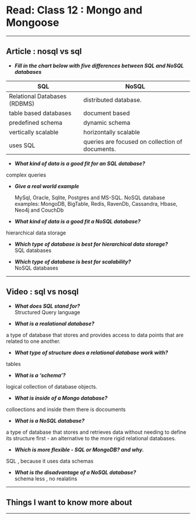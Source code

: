 # Read: Class 12 :  Mongo and Mongoose

- - - 

## Article : nosql vs sql
   
* ***Fill in the chart below with five differences between SQL and NoSQL databases***  

| SQL                           | NoSQL                                           |
| --------------                |----------------------------------------         |
| Relational Databases (RDBMS)  |  distributed database.                          |
| table based databases         | document based                                  |
| predefined schema             | dynamic schema                                  |
| vertically scalable           | horizontally scalable                          |
| uses SQL                      | queries are focused on collection of documents. |


* ***What kind of data is a good fit for an SQL database?***  

 complex queries

* ***Give a real world example***

  MySql, Oracle, Sqlite, Postgres and MS-SQL. NoSQL database examples: MongoDB, BigTable, Redis, RavenDb, Cassandra, Hbase, Neo4j and CouchDb

* ***What kind of data is a good fit a NoSQL database?***  

hierarchical data storage
  
* ***Which type of database is best for hierarchical data storage?***     
SQL databases

* ***Which type of database is best for scalability?***    
NoSQL databases

- - - 

## Video : sql vs nosql 
   
* ***What does SQL stand for?***  
Structured Query language

* ***What is a realational database?***  

a type of database that stores and provides access to data points that are related to one another. 

* ***What type of structure does a relational database work with?*** 

tables

* ***What is a ‘schema’?*** 

logical collection of database objects.

* ***What is inside of a Mongo database?***

colloections and inside them there is docouments

* ***What is a NoSQL database?***

a type of database that stores and retrieves data without needing to define its structure first - an alternative to the more rigid relational databases.

* ***Which is more flexible - SQL or MongoDB? and why.***

SQL , because it uses data schemas

* ***What is the disadvantage of a NoSQL database?***    
schema less , no realatins 

- - -

## Things I want to know more about 

- - - 

